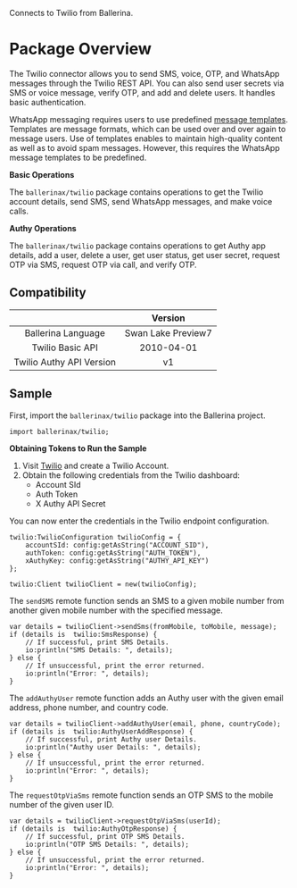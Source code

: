 Connects to Twilio from Ballerina. 

# Package Overview

The Twilio connector allows you to send SMS, voice, OTP, and WhatsApp messages through the Twilio REST API. You can also send user secrets via SMS or voice message, verify OTP, and add and delete users. It handles basic authentication.

WhatsApp messaging requires users to use predefined [message templates](https://www.twilio.com/docs/sms/whatsapp/tutorial/send-whatsapp-notification-messages-templates). Templates are message formats, which can be used over and over again to message users. Use of templates enables to maintain high-quality content as well as to avoid spam messages. However, this requires the WhatsApp message templates to be predefined.

**Basic Operations**

The `ballerinax/twilio` package contains operations to get the Twilio account details, send SMS, send WhatsApp messages, and make voice calls.

**Authy Operations**

The `ballerinax/twilio` package contains operations to get Authy app details, add a user, delete a user, get user status, get user secret, request OTP via SMS, request OTP via call, and verify OTP.

## Compatibility

|                          |    Version         |
|:------------------------:|:------------------:|
| Ballerina Language       | Swan Lake Preview7 |
| Twilio Basic API         | 2010-04-01         |
| Twilio Authy API Version | v1                 |

## Sample
First, import the `ballerinax/twilio` package into the Ballerina project.
```ballerina
import ballerinax/twilio;
```

**Obtaining Tokens to Run the Sample**

1. Visit [Twilio](https://www.twilio.com/) and create a Twilio Account.
2. Obtain the following credentials from the Twilio dashboard:
    * Account SId
    * Auth Token
    * X Authy API Secret

You can now enter the credentials in the Twilio endpoint configuration.
```ballerina
twilio:TwilioConfiguration twilioConfig = {
    accountSId: config:getAsString("ACCOUNT_SID"),
    authToken: config:getAsString("AUTH_TOKEN"),
    xAuthyKey: config:getAsString("AUTHY_API_KEY")
};

twilio:Client twilioClient = new(twilioConfig);
```

The `sendSMS` remote function sends an SMS to a given mobile number from another given mobile number with the specified message.
```ballerina
var details = twilioClient->sendSms(fromMobile, toMobile, message);
if (details is  twilio:SmsResponse) {
    // If successful, print SMS Details.
    io:println("SMS Details: ", details);
} else {
    // If unsuccessful, print the error returned.
    io:println("Error: ", details);
}
```

The `addAuthyUser` remote function adds an Authy user with the given email address, phone number, and country code.
```ballerina
var details = twilioClient->addAuthyUser(email, phone, countryCode);
if (details is  twilio:AuthyUserAddResponse) {
    // If successful, print Authy user Details.
    io:println("Authy user Details: ", details);
} else {
    // If unsuccessful, print the error returned.
    io:println("Error: ", details);
}
```

The `requestOtpViaSms` remote function sends an OTP SMS to the mobile number of the given user ID.
```ballerina
var details = twilioClient->requestOtpViaSms(userId);
if (details is  twilio:AuthyOtpResponse) {
    // If successful, print OTP SMS Details.
    io:println("OTP SMS Details: ", details);
} else {
    // If unsuccessful, print the error returned.
    io:println("Error: ", details);
}
```
